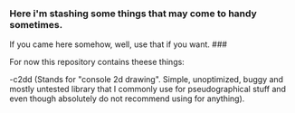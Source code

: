
### Here i'm stashing some things that may come to handy sometimes.
If you came here somehow, well, use that if you want. ###


For now this repository contains theese things:


   -c2dd (Stands for "console 2d drawing". Simple, unoptimized, buggy and mostly untested library that I commonly use for pseudographical stuff and even though absolutely do not recommend using for anything).
